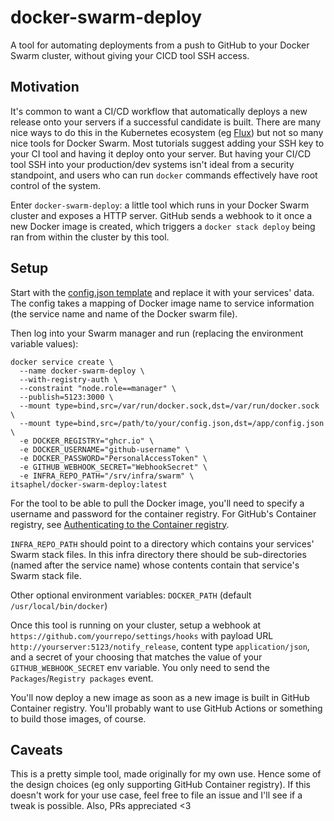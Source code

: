 # docker-swarm-deploy

A tool for automating deployments from a push to GitHub to your Docker Swarm cluster, without giving your CICD tool SSH access.

## Motivation

It's common to want a CI/CD workflow that automatically deploys a new release onto your servers if a successful candidate is built.
There are many nice ways to do this in the Kubernetes ecosystem (eg [Flux](https://fluxcd.io/)) but not so many nice tools for Docker Swarm.
Most tutorials suggest adding your SSH key to your CI tool and having it deploy onto your server. But having your CI/CD tool SSH into your production/dev
systems isn't ideal from a security standpoint, and users who can run `docker` commands effectively have root control of the system.

Enter `docker-swarm-deploy`: a little tool which runs in your Docker Swarm cluster and exposes a HTTP server. GitHub sends a webhook to it once a new Docker image is created,
which triggers a `docker stack deploy` being ran from within the cluster by this tool.

## Setup

Start with the [config.json template](https://github.com/itsaphel/docker-swarm-deploy/blob/master/config.json) and replace it with your services' data.
The config takes a mapping of Docker image name to service information (the service name and name of the Docker swarm file).

Then log into your Swarm manager and run (replacing the environment variable values):
```
docker service create \
  --name docker-swarm-deploy \
  --with-registry-auth \
  --constraint "node.role==manager" \
  --publish=5123:3000 \
  --mount type=bind,src=/var/run/docker.sock,dst=/var/run/docker.sock \
  --mount type=bind,src=/path/to/your/config.json,dst=/app/config.json \
  -e DOCKER_REGISTRY="ghcr.io" \
  -e DOCKER_USERNAME="github-username" \
  -e DOCKER_PASSWORD="PersonalAccessToken" \
  -e GITHUB_WEBHOOK_SECRET="WebhookSecret" \
  -e INFRA_REPO_PATH="/srv/infra/swarm" \
itsaphel/docker-swarm-deploy:latest
```

For the tool to be able to pull the Docker image, you'll need to specify a username and password for the container registry. For GitHub's Container registry, see [Authenticating to the Container registry](https://docs.github.com/en/packages/working-with-a-github-packages-registry/working-with-the-container-registry#authenticating-to-the-container-registry).

`INFRA_REPO_PATH` should point to a directory which contains your services' Swarm stack files. In this infra directory there should be sub-directories (named after the service name) whose contents contain that service's Swarm stack file.

Other optional environment variables: `DOCKER_PATH` (default `/usr/local/bin/docker`)

Once this tool is running on your cluster, setup a webhook at `https://github.com/yourrepo/settings/hooks` with payload URL `http://yourserver:5123/notify_release`, content type `application/json`, and a secret of your choosing that matches the value of your `GITHUB_WEBHOOK_SECRET` env variable. You only need to send the `Packages`/`Registry packages` event.

You'll now deploy a new image as soon as a new image is built in GitHub Container registry. You'll probably want to use GitHub Actions or something to build those images, of course.

## Caveats

This is a pretty simple tool, made originally for my own use. Hence some of the design choices (eg only supporting GitHub Container registry). If this doesn't work for your use case, feel free to file an issue and I'll see if a tweak is possible. Also, PRs appreciated <3